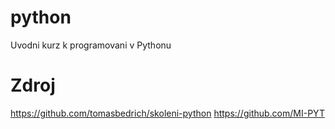 # python
Uvodni kurz k programovani v Pythonu

# Zdroj
https://github.com/tomasbedrich/skoleni-python https://github.com/MI-PYT
